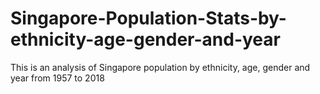 # Singapore-Population-Stats-by-ethnicity-age-gender-and-year
This is an analysis of Singapore population by ethnicity, age, gender and year from 1957 to 2018

